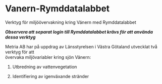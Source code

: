 # Vanern-Rymddatalabbet
Verktyg för miljöövervakning kring Vänern med Rymddatalabbet

***Observera att separat login till Rymddatalabbet krävs för att använda dessa verktyg***

Metria AB har på uppdrag av Länsstyrelsen i Västra Götaland utvecklat två verktyg för att <br>övervaka miljövariabler kring sjön Vänern:

1. Utbredning av vattenvegetation

2. Identifiering av igenväxande stränder
